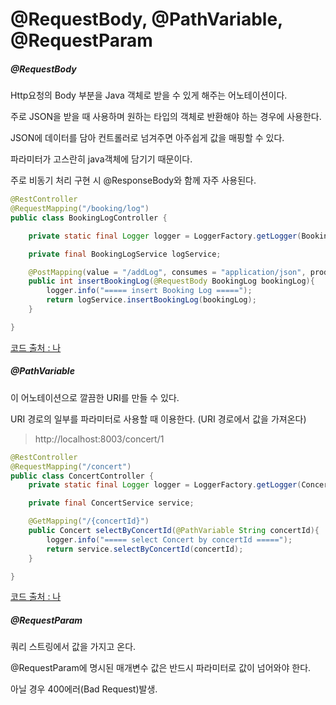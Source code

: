 # @RequestBody, @PathVariable, @RequestParam



##### @RequestBody

Http요청의 Body 부분을 Java 객체로 받을 수 있게 해주는 어노테이션이다.

주로 JSON을 받을 때 사용하며 원하는 타입의 객체로 반환해야 하는 경우에 사용한다.

JSON에 데이터를 담아 컨트롤러로 넘겨주면 아주쉽게 값을 매핑할 수 있다.

파라미터가 고스란히 java객체에 담기기 때문이다.

주로 비동기 처리 구현 시 @ResponseBody와 함께 자주 사용된다.


```java
@RestController
@RequestMapping("/booking/log")
public class BookingLogController {

    private static final Logger logger = LoggerFactory.getLogger(BookingLogController.class);

    private final BookingLogService logService;

    @PostMapping(value = "/addLog", consumes = "application/json", produces = "application/json")
    public int insertBookingLog(@RequestBody BookingLog bookingLog){
        logger.info("===== insert Booking Log =====");
        return logService.insertBookingLog(bookingLog);
    }

}
```

[코드 출처 : 나](https://github.com/oheong/uplus_intern_project/blob/main/BookingIF/src/main/java/com/uplus/bookingif/controller/BookingLogController.java)



##### @PathVariable

이 어노테이션으로 깔끔한 URI를 만들 수 있다.

URI 경로의 일부를 파라미터로 사용할 때 이용한다. (URI 경로에서 값을 가져온다)

> http://localhost:8003/concert/1



```java
@RestController
@RequestMapping("/concert")
public class ConcertController {
    private static final Logger logger = LoggerFactory.getLogger(ConcertController.class);

    private final ConcertService service;

    @GetMapping("/{concertId}")
    public Concert selectByConcertId(@PathVariable String concertId){
        logger.info("===== select Concert by concertId =====");
        return service.selectByConcertId(concertId);
    }

}
```

[코드 출처 : 나](https://github.com/oheong/uplus_intern_project/blob/main/ConcertIF/src/main/java/com/uplus/concertif/controller/ConcertController.java)



##### @RequestParam

쿼리 스트링에서 값을 가지고 온다.

@RequestParam에 명시된 매개변수 값은 반드시 파라미터로 값이 넘어와야 한다.

아닐 경우 400에러(Bad Request)발생.



